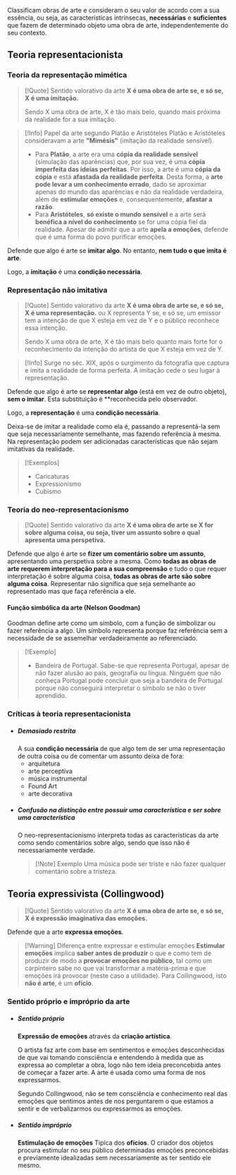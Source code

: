 Classificam obras de arte e consideram o seu valor de acordo com a sua essência, ou seja, as características intrínsecas, **necessárias** e **suficientes** que fazem de determinado objeto uma obra de arte, independentemente do seu contexto.
## Teoria representacionista
### Teoria da representação mimética
> [!Quote] Sentido valorativo da arte
> **X é uma obra de arte se, e só se, X é uma imitação.**
> 
> Sendo X uma obra de arte, X é tão mais belo, quando mais próxima da realidade for a sua imitação.

> [!Info] Papel da arte segundo Platão e Aristóteles
> Platão e Aristóteles consideravam a arte **"Mimésis"** (imitação da realidade sensível).
> - Para **Platão**, a arte era uma **cópia da realidade sensível** (simulação das aparências) que, por sua vez, é uma **cópia imperfeita das ideias perfeitas**. Por isso, a arte é uma **cópia da cópia** e está **afastada da realidade perfeita**.
>   Desta forma, a **arte pode levar a um conhecimento errado**, dado se aproximar apenas do mundo das aparências e não da realidade verdadeira, além de **estimular emoções** e, consequentemente, **afastar a razão**.
> - Para **Aristóteles**, **só existe o mundo sensível** e a arte será **benéfica a nível do conhecimento** se for uma cópia fiel da realidade. Apesar de admitir que a arte **apela a emoções**, defende que é uma forma do povo purificar emoções.

Defende que algo é arte se **imitar algo**. No entanto, **nem tudo o que imita é arte**.

Logo, a **imitação** é uma **condição necessária**.
### Representação não imitativa
> [!Quote] Sentido valorativo da arte
> **X é uma obra de arte se, e só se, X é uma representação.**
> ou
> X representa Y se, e só se, um emissor tem a intenção de que X esteja em vez de Y e o público reconhece essa intenção.
> 
> Sendo X uma obra de arte, X é tão mais belo quanto mais forte for o reconhecimento da intenção do artista de que X esteja em vez de Y.

>[!Info]
>Surge no séc. XIX, após o surgimento da fotografia que captura e imita a realidade de forma perfeita. A imitação cede o seu lugar à representação.

Defende que algo é arte se **representar algo** (está em vez de outro objeto), **sem o imitar**. Esta substituição é **reconhecida pelo observador.

Logo, a **representação** é uma **condição necessária**.

Deixa-se de imitar a realidade como ela é, passando a representá-la sem que seja necessariamente semelhante, mas fazendo referência à mesma. Na representação podem ser adicionadas características que não sejam imitativas da realidade.

>[!Exemplos]
>- Caricaturas
>- Expressionismo
>- Cubismo

### Teoria do neo-representacionismo
> [!Quote] Sentido valorativo da arte
> **X é uma obra de arte se X for sobre alguma coisa, ou seja, tiver um assunto sobre o qual apresenta uma perspetiva.**

Defende que algo é arte se **fizer um comentário sobre um assunto**, apresentando uma perspetiva sobre a mesma.
Como **todas as obras de arte requerem interpretação para a sua compreensão** e tudo o que requer interpretação é sobre alguma coisa, **todas as obras de arte são sobre alguma coisa**.
Representar não significa que seja semelhante ao representado mas que faça referência a ele.

#### Função simbólica da arte (Nelson Goodman)
Goodman define arte como um símbolo, com a função de simbolizar ou fazer referência a algo. Um símbolo representa porque faz referência sem a necessidade de se assemelhar verdadeiramente ao referenciado.

> [!Exemplo]
>- Bandeira de Portugal.
>	Sabe-se que representa Portugal, apesar de não fazer alusão ao país, geografia ou língua. Ninguém que não conheça Portugal pode concluir que seja a bandeira de Portugal porque não conseguirá interpretar o símbolo se não o tiver aprendido.

### Críticas à teoria representacionista
- ##### Demasiado restrita
	A sua **condição necessária** de que algo tem de ser uma representação de outra coisa ou de comentar um assunto deixa de fora:
	- arquitetura
	- arte perceptiva
	- música instrumental
	- Found Art
	- arte decorativa
- ##### Confusão na distinção entre possuir uma característica e ser sobre uma característica
	O neo-representacionismo interpreta todas as características da arte como sendo comentários sobre algo, sendo que isso não é necessariamente verdade.
	>[!Note] Exemplo
	>Uma música pode ser triste e não fazer qualquer comentário sobre a tristeza.

## Teoria expressivista (Collingwood)
> [!Quote] Sentido valorativo da arte
> **X é uma obra de arte se, e só se, X é expressão imaginativa das emoções.**

Defende que a arte **expressa emoções**.

>[!Warning] Diferença entre expressar e estimular emoções
>**Estimular emoções** implica **saber antes de produzir** o que e como tem de produzir de modo a **provocar emoções no público**, tal como um carpinteiro sabe no que vai transformar a matéria-prima e que emoções irá provocar (neste caso a utilidade).
>  Para Collingwood, isto **não é arte**, é um **ofício**.

### Sentido próprio e impróprio da arte
- ##### Sentido próprio
	**Expressão de emoções** através da **criação artística**.
	
	O artista faz arte com base em sentimentos e emoções desconhecidas de que vai tomando consciência e entendendo à medida que as expressa ao completar a obra, logo não tem ideia preconcebida antes de começar a fazer arte. A arte é usada como uma forma de nos expressarmos.
	
	Segundo Collingwood, não se tem consciência e conhecimento real das emoções que sentimos antes de nos perguntarem o que estamos a sentir e de verbalizarmos ou expressarmos as emoções.
- ##### Sentido impróprio
	**Estimulação de emoções**
	Tipíca dos **ofícios**.
	O criador dos objetos procura estimular no seu público determinadas emoções preconcebidas e previamente idealizadas sem necessariamente as ter sentido ele mesmo.